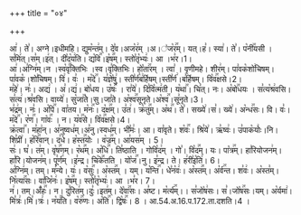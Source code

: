 +++
title = "०४"

+++


  
आ꣢। ते꣣। अग्ने।इधीमहि। द्युम꣡न्त꣢म्। दे꣣व।अज꣡र꣢म् ।अ।꣣ज꣡र꣢꣯म्। यत्।ह꣣। स्या꣢। ते꣣। प꣡नी꣢꣯यसी । स꣣मि꣢त्।स꣣म्।इ꣢त्। दी꣣द꣡य꣢ति। द्य꣡वि꣢꣯।इ꣡ष꣢꣯म्। स्तो꣣तृ꣡भ्यः꣢। आ ।भ꣣र।1।  
आ꣢।अ꣣ग्नि꣢म्।न ।स्व꣡वृ꣢꣯क्तिभिः ।स्व।वृ꣣क्तिभिः। हो꣡ता꣢꣯रम् । त्वा꣣ । वृणीमहे। शीर꣢म्। पा꣣वक꣡शो꣢चिषम्।पा꣣वक꣡।शो꣣चिषम्। वि꣢। वः꣣ । म꣡दे꣢꣯। य꣣ज्ञे꣡षु꣢। स्ती꣣र्ण꣡ब꣢र्हिषम्।स्ती꣣र्ण꣢।ब꣣र्हिषम्। वि꣡व꣢꣯क्षसे।2।  
म꣣हे꣢। नः꣣। अद्य꣢ । अ꣣।द्य꣢। बो꣣धय। उ꣡षः꣢꣯ । रा꣣ये꣢। दि꣣वि꣡त्म꣢ती। य꣡था꣢꣯। चि꣣त्। नः। अ꣡बो꣢꣯धयः । स꣣त्य꣡श्र꣢वसि।स꣣त्य꣢।श्र꣣वसि। वाय्ये꣢। सु꣡जा꣢꣯ते।सु।जा꣣ते। अ꣡श्व꣢꣯सूनृते।अ꣡श्व꣢꣯।सू꣣नृते।3।  
भ꣣द्र꣢म्। नः꣣। अ꣡पि꣢꣯। वा꣣तय। म꣡नः꣢꣯। द꣡क्ष꣢꣯म्। उ꣣त꣢। क्र꣡तु꣢꣯म्। अ꣡थ꣢꣯। ते꣣। सख्ये꣢।स꣣। ख्ये꣢। अ꣡न्ध꣢꣯सः। वि। वः꣣। म꣡दे꣢꣯। र꣡ण꣢꣯। गा꣡वः꣢꣯ । न। य꣡व꣢꣯से। वि꣡व꣢꣯क्षसे।4।  
क्र꣡त्वा꣢꣯। म꣣हा꣢न्। अ꣣नुष्वध꣢म्।अ꣣नु।स्वध꣢म्। भी꣣मः꣢। आ। वा꣣वृते। श꣡वः꣢꣯। श्रि꣣ये꣢। ऋ꣣ष्वः꣢। उ꣣पाक꣡योः꣢।नि। शि꣣प्री꣢। ह꣡रि꣢꣯वान्। द꣣धे। ह꣡स्त꣢꣯योः । व꣡ज्र꣢꣯म्। आ꣣यस꣢म् । 5।  
सः꣢। घ꣣। त꣢म्। वृ꣡ष꣢꣯णम्। र꣡थ꣢꣯म्। अ꣡धि꣢꣯। ति꣣ष्ठाति । गोवि꣡द꣢म् । गो꣣। वि꣡द꣢꣯म्। यः। पा꣡त्र꣢꣯म्। हा꣣रियोजन꣢म्।हा꣣रि।योजन꣢म्। पू꣣र्ण꣢म् ।इ꣣न्द्र। चि꣡के꣢꣯तति । यो꣡ज꣢꣯।नु। इ꣣न्द्र। ते। ह꣢री꣣इ꣡ति꣢। 6।  
अ꣣ग्नि꣢म्। तम्। म꣣न्ये। यः꣢। व꣡सुः꣢꣯। अ꣡स्त꣢꣯म् । यम्। य꣡न्ति꣢꣯। धे꣣न꣡वः꣢। अ꣡स्त꣢꣯म्। अ꣡र्व꣢꣯न्त। श꣣वः꣢। अ꣡स्त꣣म्। नि꣡त्या꣢꣯सः। वा꣣जि꣡नः꣢। इ꣡ष꣢꣯म्। स्तो꣣तृ꣡भ्यः꣢। आ ।भ꣣र। 7।  
न꣢। तम्।अँ꣡हः꣢꣯। न। दु꣣रित꣢म्।दुः꣣।इत꣢म्। दे꣡वा꣢꣯सः। अ꣣ष्ट। म꣡र्त्य꣢꣯म्।। स꣣जो꣡ष꣢सः। स꣣।जो꣡ष꣢꣯सः।यम्। अ꣡र्यमा꣢। मि꣣त्रः꣢।मि꣣।त्रः꣢। न꣡य꣢꣯ति। व꣡रु꣢꣯णः। अ꣡ति꣢꣯। द्वि꣡षः꣢꣯। 8 ।
आ.54.अ.16.प.172.ता.दशति।4 ।  
